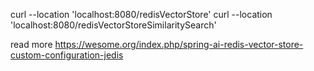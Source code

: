 curl --location 'localhost:8080/redisVectorStore'
curl --location 'localhost:8080/redisVectorStoreSimilaritySearch'

read more https://wesome.org/index.php/spring-ai-redis-vector-store-custom-configuration-jedis